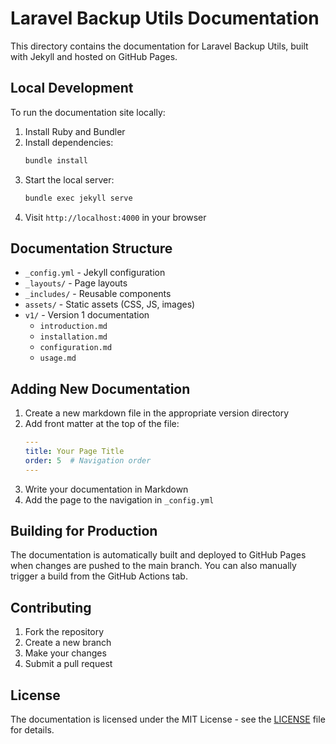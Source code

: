 # Laravel Backup Utils Documentation

This directory contains the documentation for Laravel Backup Utils, built with Jekyll and hosted on GitHub Pages.

## Local Development

To run the documentation site locally:

1. Install Ruby and Bundler
2. Install dependencies:
   ```bash
   bundle install
   ```
3. Start the local server:
   ```bash
   bundle exec jekyll serve
   ```
4. Visit `http://localhost:4000` in your browser

## Documentation Structure

- `_config.yml` - Jekyll configuration
- `_layouts/` - Page layouts
- `_includes/` - Reusable components
- `assets/` - Static assets (CSS, JS, images)
- `v1/` - Version 1 documentation
  - `introduction.md`
  - `installation.md`
  - `configuration.md`
  - `usage.md`

## Adding New Documentation

1. Create a new markdown file in the appropriate version directory
2. Add front matter at the top of the file:
   ```yaml
   ---
   title: Your Page Title
   order: 5  # Navigation order
   ---
   ```
3. Write your documentation in Markdown
4. Add the page to the navigation in `_config.yml`

## Building for Production

The documentation is automatically built and deployed to GitHub Pages when changes are pushed to the main branch. You can also manually trigger a build from the GitHub Actions tab.

## Contributing

1. Fork the repository
2. Create a new branch
3. Make your changes
4. Submit a pull request

## License

The documentation is licensed under the MIT License - see the [LICENSE](../LICENSE) file for details. 